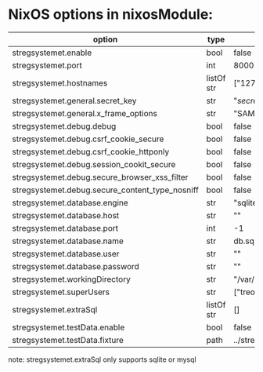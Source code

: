 # NixOS options in nixosModule:

| option                                          | type       | default                               |
|-------------------------------------------------|------------|---------------------------------------|
| stregsystemet.enable                            | bool       | false                                 |
| stregsystemet.port                              | int        | 8000                                  |
| stregsystemet.hostnames                         | listOf str | ["127.0.0.1" "localhost"]             |
| stregsystemet.general.secret_key                | str        | "_secret_"                            |
| stregsystemet.general.x_frame_options           | str        | "SAMEORIGIN"                          |
| stregsystemet.debug.debug                       | bool       | false                                 |
| stregsystemet.debug.csrf_cookie_secure          | bool       | false                                 |
| stregsystemet.debug.csrf_cookie_httponly        | bool       | false                                 |
| stregsystemet.debug.session_cookit_secure       | bool       | false                                 |
| stregsystemet.debug.secure_browser_xss_filter   | bool       | false                                 |
| stregsystemet.debug.secure_content_type_nosniff | bool       | false                                 |
| stregsystemet.database.engine                   | str        | "sqlite"                              |
| stregsystemet.database.host                     | str        | ""                                    |
| stregsystemet.database.port                     | int        | -1                                    |
| stregsystemet.database.name                     | str        | db.sqlite3                            |
| stregsystemet.database.user                     | str        | ""                                    |
| stregsystemet.database.password                 | str        | ""                                    |
| stregsystemet.workingDirectory                  | str        | "/var/run/stregsystemet"              |
| stregsystemet.superUsers                        | str        | ["treo"]                              |
| stregsystemet.extraSql                          | listOf str | []                                    |
| stregsystemet.testData.enable                   | bool       | false                                 |
| stregsystemet.testData.fixture                  | path       | ../stregsystem/fixtures/testdata.json |

note: stregsystemet.extraSql only supports sqlite or mysql
